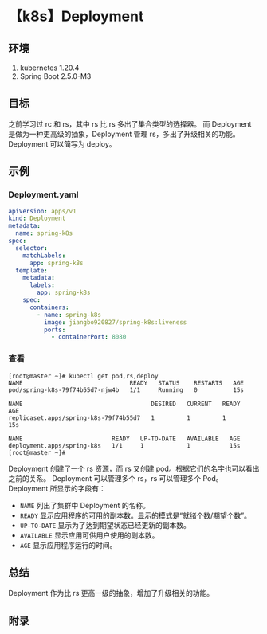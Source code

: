# 【k8s】Deployment

## 环境

1. kubernetes 1.20.4
2. Spring Boot 2.5.0-M3

## 目标

之前学习过 rc 和 rs，其中 rs 比 rs 多出了集合类型的选择器。
而 Deployment 是做为一种更高级的抽象，Deployment 管理 rs，多出了升级相关的功能。
Deployment 可以简写为 deploy。

## 示例

### Deployment.yaml

```yaml
apiVersion: apps/v1
kind: Deployment
metadata:
  name: spring-k8s
spec:
  selector:
    matchLabels:
      app: spring-k8s
  template:
    metadata:
      labels:
        app: spring-k8s
    spec:
      containers:
        - name: spring-k8s
          image: jiangbo920827/spring-k8s:liveness
          ports:
            - containerPort: 8080
```

### 查看

```
[root@master ~]# kubectl get pod,rs,deploy
NAME                              READY   STATUS    RESTARTS   AGE
pod/spring-k8s-79f74b55d7-njw4b   1/1     Running   0          15s

NAME                                    DESIRED   CURRENT   READY   AGE
replicaset.apps/spring-k8s-79f74b55d7   1         1         1       15s

NAME                         READY   UP-TO-DATE   AVAILABLE   AGE
deployment.apps/spring-k8s   1/1     1            1           15s
[root@master ~]#

```

Deployment 创建了一个 rs 资源，而 rs 又创建 pod。根据它们的名字也可以看出之前的关系。
Deployment 可以管理多个 rs，rs 可以管理多个 Pod。
Deployment 所显示的字段有：

- `NAME` 列出了集群中 Deployment 的名称。
- `READY` 显示应用程序的可用的副本数。显示的模式是“就绪个数/期望个数”。
- `UP-TO-DATE` 显示为了达到期望状态已经更新的副本数。
- `AVAILABLE` 显示应用可供用户使用的副本数。
- `AGE` 显示应用程序运行的时间。

## 总结

Deployment 作为比 rs 更高一级的抽象，增加了升级相关的功能。

## 附录
